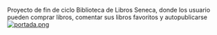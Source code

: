 Proyecto de fin de ciclo
Biblioteca de Libros Seneca, donde los usuario pueden comprar libros, comentar sus libros favoritos y autopublicarse
[![portada.png](https://i.postimg.cc/CM9D3SnQ/portada.png)](https://postimg.cc/F1g7ctZy)
